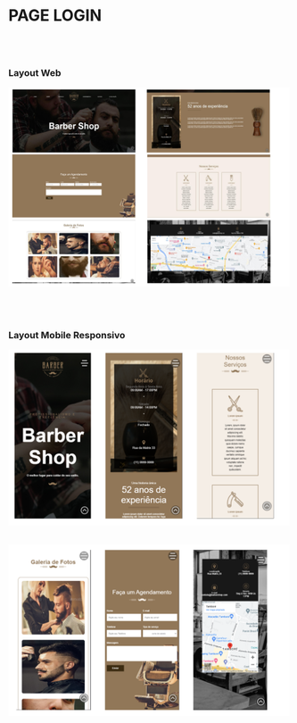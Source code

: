 # PAGE LOGIN
<br>
<br>

### Layout Web
![Layout](https://github.com/MURlL0/Portifolio/blob/main/Sites/Barber%20Shop/assets/1-Doc1.png?raw=true "Web")
<br>
<br>
<br>
<br>

### Layout Mobile Responsivo
![Layout](https://github.com/MURlL0/Portifolio/blob/0b3109accaa479661bbfd113179db9c7a477dd2a/Sites/Barber%20Shop/assets/mobile..png?raw=true "Mobile")
<br>
<br>


![Layout](https://github.com/MURlL0/Portifolio/blob/0b3109accaa479661bbfd113179db9c7a477dd2a/Sites/Barber%20Shop/assets/mobile2..png?raw=true "Mobile")
